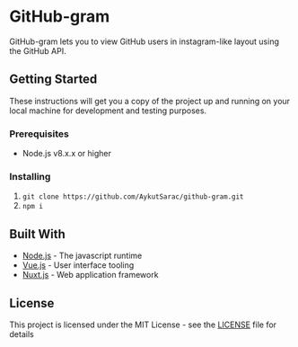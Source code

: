 # GitHub-gram

GitHub-gram lets you to view GitHub users in instagram-like layout using the GitHub API.

## Getting Started

These instructions will get you a copy of the project up and running on your local machine for development and testing purposes.

### Prerequisites

- Node.js v8.x.x or higher

### Installing
1. `git clone https://github.com/AykutSarac/github-gram.git`
2. `npm i`

## Built With

* [Node.js](http://www.dropwizard.io/1.0.2/docs/) - The javascript runtime
* [Vue.js](https://vuejs.org/) - User interface tooling
* [Nuxt.js](https://nuxtjs.org/) - Web application framework

## License

This project is licensed under the MIT License - see the [LICENSE](LICENSE) file for details
